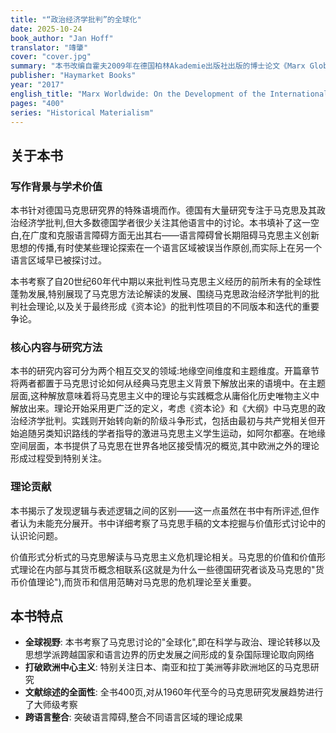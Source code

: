 ```yaml
---
title: "“政治经济学批判”的全球化"
date: 2025-10-24  
book_author: "Jan Hoff"
translator: "竱肇"
cover: "cover.jpg"
summary: "本书改编自霍夫2009年在德国柏林Akademie出版社出版的博士论文《Marx Global: Zur Entwicklung des internationalen Marx-Diskurses seit 1965》,是对1965年以来全球马克思研究发展趋势的大师级考察。全书详细梳理了马克思方法论解读、围绕政治经济学批判的批判社会理论,以及关于《资本论》不同版本和迭代的重要争论。作者特别关注欧洲之外的理论形成过程,呈现出马克思主义全球化的复杂网络。"
publisher: "Haymarket Books"
year: "2017"
english_title: "Marx Worldwide: On the Development of the International Discourse on Marx since 1965"
pages: "400"
series: "Historical Materialism"
---
```


## 关于本书

### 写作背景与学术价值

本书针对德国马克思研究界的特殊语境而作。德国有大量研究专注于马克思及其政治经济学批判,但大多数德国学者很少关注其他语言中的讨论。本书填补了这一空白,在广度和克服语言障碍方面无出其右——语言障碍曾长期阻碍马克思主义创新思想的传播,有时使某些理论探索在一个语言区域被误当作原创,而实际上在另一个语言区域早已被探讨过。

本书考察了自20世纪60年代中期以来批判性马克思主义经历的前所未有的全球性蓬勃发展,特别展现了马克思方法论解读的发展、围绕马克思政治经济学批判的批判社会理论,以及关于最终形成《资本论》的批判性项目的不同版本和迭代的重要争论。

### 核心内容与研究方法

本书的研究内容可分为两个相互交叉的领域:地缘空间维度和主题维度。开篇章节将两者都置于马克思讨论如何从经典马克思主义背景下解放出来的语境中。在主题层面,这种解放意味着将马克思主义中的理论与实践概念从庸俗化历史唯物主义中解放出来。理论开始采用更广泛的定义，考虑《资本论》和《大纲》中马克思的政治经济学批判。实践则开始转向新的阶级斗争形式，包括由最初与共产党相关但开始追随另类知识路线的学者指导的激进马克思主义学生运动，如阿尔都塞。在地缘空间层面，本书提供了马克思在世界各地区接受情况的概览,其中欧洲之外的理论形成过程受到特别关注。

### 理论贡献

本书揭示了发现逻辑与表述逻辑之间的区别——这一点虽然在书中有所评述,但作者认为未能充分展开。书中详细考察了马克思手稿的文本挖掘与价值形式讨论中的认识论问题。

价值形式分析式的马克思解读与马克思主义危机理论相关。马克思的价值和价值形式理论在内部与其货币概念相联系(这就是为什么一些德国研究者谈及马克思的"货币价值理论"),而货币和信用范畴对马克思的危机理论至关重要。

## 本书特点

*   **全球视野**: 本书考察了马克思讨论的"全球化",即在科学与政治、理论转移以及思想学派跨越国家和语言边界的历史发展之间形成的复杂国际理论取向网络
*   **打破欧洲中心主义**: 特别关注日本、南亚和拉丁美洲等非欧洲地区的马克思研究
*   **文献综述的全面性**: 全书400页,对从1960年代至今的马克思研究发展趋势进行了大师级考察
*   **跨语言整合**: 突破语言障碍,整合不同语言区域的理论成果
